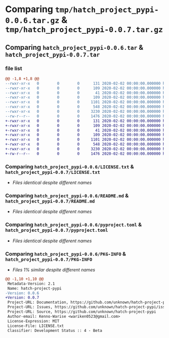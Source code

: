 # Comparing `tmp/hatch_project_pypi-0.0.6.tar.gz` & `tmp/hatch_project_pypi-0.0.7.tar.gz`

## Comparing `hatch_project_pypi-0.0.6.tar` & `hatch_project_pypi-0.0.7.tar`

### file list

```diff
@@ -1,8 +1,8 @@
--rwxr-xr-x   0        0        0      131 2020-02-02 00:00:00.000000 hatch_project_pypi-0.0.6/src/hatch_project_pypi/__about__.py
--rwxr-xr-x   0        0        0      109 2020-02-02 00:00:00.000000 hatch_project_pypi-0.0.6/src/hatch_project_pypi/__init__.py
--rwxr-xr-x   0        0        0       41 2020-02-02 00:00:00.000000 hatch_project_pypi-0.0.6/src/hatch_project_pypi/hello.py
--rwxr-xr-x   0        0        0      109 2020-02-02 00:00:00.000000 hatch_project_pypi-0.0.6/tests/__init__.py
--rwxr-xr-x   0        0        0     1101 2020-02-02 00:00:00.000000 hatch_project_pypi-0.0.6/LICENSE.txt
--rwxr-xr-x   0        0        0      548 2020-02-02 00:00:00.000000 hatch_project_pypi-0.0.6/README.md
--rwxr-xr-x   0        0        0     3230 2020-02-02 00:00:00.000000 hatch_project_pypi-0.0.6/pyproject.toml
--rw-r--r--   0        0        0     1476 2020-02-02 00:00:00.000000 hatch_project_pypi-0.0.6/PKG-INFO
+-rwxr-xr-x   0        0        0      131 2020-02-02 00:00:00.000000 hatch_project_pypi-0.0.7/src/hatch_project_pypi/__about__.py
+-rwxr-xr-x   0        0        0      109 2020-02-02 00:00:00.000000 hatch_project_pypi-0.0.7/src/hatch_project_pypi/__init__.py
+-rwxr-xr-x   0        0        0       41 2020-02-02 00:00:00.000000 hatch_project_pypi-0.0.7/src/hatch_project_pypi/hello.py
+-rwxr-xr-x   0        0        0      109 2020-02-02 00:00:00.000000 hatch_project_pypi-0.0.7/tests/__init__.py
+-rwxr-xr-x   0        0        0     1101 2020-02-02 00:00:00.000000 hatch_project_pypi-0.0.7/LICENSE.txt
+-rwxr-xr-x   0        0        0      548 2020-02-02 00:00:00.000000 hatch_project_pypi-0.0.7/README.md
+-rwxr-xr-x   0        0        0     3230 2020-02-02 00:00:00.000000 hatch_project_pypi-0.0.7/pyproject.toml
+-rw-r--r--   0        0        0     1476 2020-02-02 00:00:00.000000 hatch_project_pypi-0.0.7/PKG-INFO
```

### Comparing `hatch_project_pypi-0.0.6/LICENSE.txt` & `hatch_project_pypi-0.0.7/LICENSE.txt`

 * *Files identical despite different names*

### Comparing `hatch_project_pypi-0.0.6/README.md` & `hatch_project_pypi-0.0.7/README.md`

 * *Files identical despite different names*

### Comparing `hatch_project_pypi-0.0.6/pyproject.toml` & `hatch_project_pypi-0.0.7/pyproject.toml`

 * *Files identical despite different names*

### Comparing `hatch_project_pypi-0.0.6/PKG-INFO` & `hatch_project_pypi-0.0.7/PKG-INFO`

 * *Files 1% similar despite different names*

```diff
@@ -1,10 +1,10 @@
 Metadata-Version: 2.1
 Name: hatch-project-pypi
-Version: 0.0.6
+Version: 0.0.7
 Project-URL: Documentation, https://github.com/unknown/hatch-project-pypi#readme
 Project-URL: Issues, https://github.com/unknown/hatch-project-pypi/issues
 Project-URL: Source, https://github.com/unknown/hatch-project-pypi
 Author-email: Kenno-Warise <wariken0523@gmail.com>
 License-Expression: MIT
 License-File: LICENSE.txt
 Classifier: Development Status :: 4 - Beta
```


